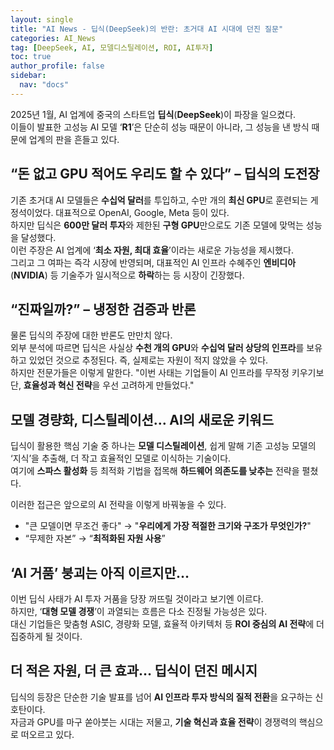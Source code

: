 ```yaml
---
layout: single
title: "AI News - 딥식(DeepSeek)의 반란: 초거대 AI 시대에 던진 질문"
categories: AI_News
tag: [DeepSeek, AI, 모델디스틸레이션, ROI, AI투자]
toc: true
author_profile: false
sidebar:
  nav: "docs"
---
```


2025년 1월, AI 업계에 중국의 스타트업 **딥식**(**DeepSeek**)이 파장을 일으켰다. <br>
이들이 발표한 고성능 AI 모델 ‘**R1**’은 단순히 성능 때문이 아니라, 그 성능을 낸 방식 때문에 업계의 판을 흔들고 있다.

## “돈 없고 GPU 적어도 우리도 할 수 있다” – 딥식의 도전장
기존 초거대 AI 모델들은 **수십억 달러**를 투입하고, 수만 개의 **최신 GPU**로 훈련되는 게 정석이었다. 대표적으로 OpenAI, Google, Meta 등이 있다. <br>
하지만 딥식은 **600만 달러 투자**와 제한된 **구형 GPU**만으로도 기존 모델에 맞먹는 성능을 달성했다. <br>
이런 주장은 AI 업계에 ‘**최소 자원, 최대 효율**’이라는 새로운 가능성을 제시했다. <br>
그리고 그 여파는 즉각 시장에 반영되며, 대표적인 AI 인프라 수혜주인 **엔비디아**(**NVIDIA**) 등 기술주가 일시적으로 **하락**하는 등 시장이 긴장했다.

## “진짜일까?” – 냉정한 검증과 반론
물론 딥식의 주장에 대한 반론도 만만치 않다. <br>
외부 분석에 따르면 딥식은 사실상 **수천 개의 GPU**와 **수십억 달러 상당의 인프라**를 보유하고 있었던 것으로 추정된다. 즉, 실제로는 자원이 적지 않았을 수 있다. <br>
하지만 전문가들은 이렇게 말한다. "이번 사태는 기업들이 AI 인프라를 무작정 키우기보단, **효율성과 혁신 전략**을 우선 고려하게 만들었다."

## 모델 경량화, 디스틸레이션… AI의 새로운 키워드
딥식이 활용한 핵심 기술 중 하나는 **모델 디스틸레이션**, 쉽게 말해 기존 고성능 모델의 ‘지식’을 추출해, 더 작고 효율적인 모델로 이식하는 기술이다. <br>
여기에 **스파스 활성화** 등 최적화 기법을 접목해 **하드웨어 의존도를 낮추는** 전략을 펼쳤다. 

이러한 접근은 앞으로의 AI 전략을 이렇게 바꿔놓을 수 있다.
- "큰 모델이면 무조건 좋다" → "**우리에게 가장 적절한 크기와 구조가 무엇인가?**"
- “무제한 자본” → “**최적화된 자원 사용**”

## ‘AI 거품’ 붕괴는 아직 이르지만…
이번 딥식 사태가 AI 투자 거품을 당장 꺼뜨릴 것이라고 보기엔 이르다. <br>
하지만, ‘**대형 모델 경쟁**’이 과열되는 흐름은 다소 진정될 가능성은 있다. <br>
대신 기업들은 맞춤형 ASIC, 경량화 모델, 효율적 아키텍처 등 **ROI 중심의 AI 전략**에 더 집중하게 될 것이다.

## 더 적은 자원, 더 큰 효과… 딥식이 던진 메시지
딥식의 등장은 단순한 기술 발표를 넘어 **AI 인프라 투자 방식의 질적 전환**을 요구하는 신호탄이다. <br>
자금과 GPU를 마구 쏟아붓는 시대는 저물고, **기술 혁신과 효율 전략**이 경쟁력의 핵심으로 떠오르고 있다.
